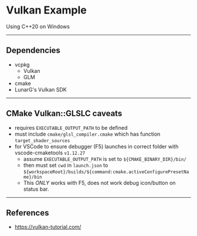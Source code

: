 # Vulkan Example

Using C++20 on Windows

---
## Dependencies
- vcpkg
	- Vulkan
	- GLM
- cmake
- LunarG's Vulkan SDK

---
## CMake Vulkan::GLSLC caveats
- requires `EXECUTABLE_OUTPUT_PATH` to be defined
- must include `cmake/glsl_compiler.cmake` which has function `target_shader_sources`
- for VSCode to ensure debugger (F5) launches in correct folder with vscode-cmaketools `v1.12.27`
	- assume `EXECUTABLE_OUTPUT_PATH` is set to `${CMAKE_BINARY_DIR}/bin/`
	- then must set `cwd` in `launch.json` to `${workspaceRoot}/builds/${command:cmake.activeConfigurePresetName}/bin`
	- This *ONLY* works with F5, does not work debug icon/button on status bar.

---
## References
- https://vulkan-tutorial.com/
